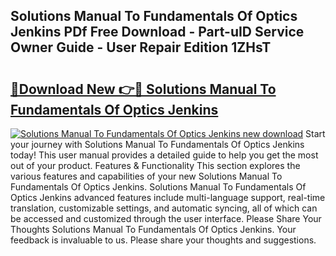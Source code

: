## Solutions Manual To Fundamentals Of Optics Jenkins PDf Free Download - Part-uID Service Owner Guide - User Repair Edition 1ZHsT

# <h2><a href="http://bc46834.oget.top/?id=Solutions+Manual+To+Fundamentals+Of+Optics+Jenkins">🔗Download New 👉🔴 Solutions Manual To Fundamentals Of Optics Jenkins</a></h2>

[![Solutions Manual To Fundamentals Of Optics Jenkins new download](https://i.imgur.com/5g1atiW.png)](http://bc46834.oget.top/?id=Solutions+Manual+To+Fundamentals+Of+Optics+Jenkins)
Start your journey with Solutions Manual To Fundamentals Of Optics Jenkins today! This user manual provides a detailed guide to help you get the most out of your product. Features & Functionality This section explores the various features and capabilities of your new Solutions Manual To Fundamentals Of Optics Jenkins. Solutions Manual To Fundamentals Of Optics Jenkins advanced features include multi-language support, real-time translation, customizable settings, and automatic syncing, all of which can be accessed and customized through the user interface. Please Share Your Thoughts Solutions Manual To Fundamentals Of Optics Jenkins. Your feedback is invaluable to us. Please share your thoughts and suggestions.
